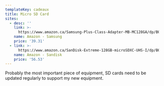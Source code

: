 ```yaml
---
templateKey: cadeaux
title: Micro SD Card
sites:
  - desc: ''
    link: >-
      https://www.amazon.ca/Samsung-Plus-Class-Adapter-MB-MC128GA/dp/B07DKJTNJS/ref=sr_1_2?ie=UTF8&qid=1544479762&sr=8-2&keywords=128gb+micro+sd+card
    name: Amazon - Samsung
    price: '39.31'
  - link: >-
      https://www.amazon.ca/SanDisk-Extreme-128GB-microSDXC-UHS-I/dp/B06XX3X9JD/ref=sr_1_8?ie=UTF8&qid=1544479762&sr=8-8&keywords=128gb+micro+sd+card
    name: Amazon - Sandisk
    price: '56.53'
---
```

Probably the most important piece of equipment, SD cards need to be updated regularly to support my new equipment.
